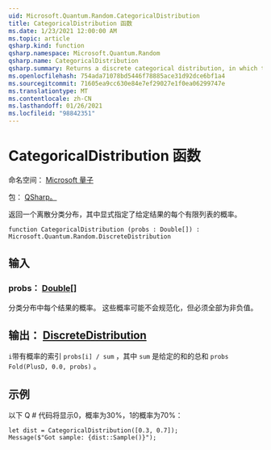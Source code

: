 ```yaml
---
uid: Microsoft.Quantum.Random.CategoricalDistribution
title: CategoricalDistribution 函数
ms.date: 1/23/2021 12:00:00 AM
ms.topic: article
qsharp.kind: function
qsharp.namespace: Microsoft.Quantum.Random
qsharp.name: CategoricalDistribution
qsharp.summary: Returns a discrete categorical distribution, in which the probability for each of a finite list of given outcomes is explicitly specified.
ms.openlocfilehash: 754ada71078bd5446f78885ace31d92dce6bf1a4
ms.sourcegitcommit: 71605ea9cc630e84e7ef29027e1f0ea06299747e
ms.translationtype: MT
ms.contentlocale: zh-CN
ms.lasthandoff: 01/26/2021
ms.locfileid: "98842351"
---
```

# <a name="categoricaldistribution-function"></a>CategoricalDistribution 函数

命名空间： [Microsoft 量子](xref:Microsoft.Quantum.Random)

包： [QSharp。](https://nuget.org/packages/Microsoft.Quantum.QSharp.Core)


返回一个离散分类分布，其中显式指定了给定结果的每个有限列表的概率。

```qsharp
function CategoricalDistribution (probs : Double[]) : Microsoft.Quantum.Random.DiscreteDistribution
```


## <a name="input"></a>输入

### <a name="probs--double"></a>probs： [Double](xref:microsoft.quantum.lang-ref.double)[]

分类分布中每个结果的概率。
这些概率可能不会规范化，但必须全部为非负值。



## <a name="output--discretedistribution"></a>输出： [DiscreteDistribution](xref:Microsoft.Quantum.Random.DiscreteDistribution)

`i`带有概率的索引 `probs[i] / sum` ，其中 `sum` 是给定的和的总和 `probs` `Fold(PlusD, 0.0, probs)` 。

## <a name="example"></a>示例

以下 Q # 代码将显示0，概率为30%，1的概率为70%：

```qsharp
let dist = CategoricalDistribution([0.3, 0.7]);
Message($"Got sample: {dist::Sample()}");
```